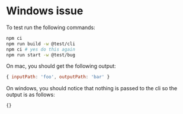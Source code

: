 # Windows issue

To test run the following commands:

```sh
npm ci
npm run build -w @test/cli
npm ci # yes do this again
npm run start -w @test/bug
```

On mac, you should get the following output:

```js
{ inputPath: 'foo', outputPath: 'bar' }
```

On windows, you should notice that nothing is passed to the cli so the output is as follows:

```js
{}
```
